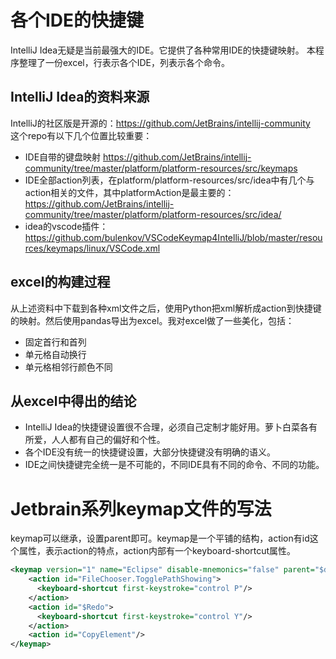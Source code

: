 # 各个IDE的快捷键

IntelliJ Idea无疑是当前最强大的IDE。它提供了各种常用IDE的快捷键映射。 
本程序整理了一份excel，行表示各个IDE，列表示各个命令。   

## IntelliJ Idea的资料来源
IntelliJ的社区版是开源的：https://github.com/JetBrains/intellij-community  
这个repo有以下几个位置比较重要：
* IDE自带的键盘映射
https://github.com/JetBrains/intellij-community/tree/master/platform/platform-resources/src/keymaps  
* IDE全部action列表，在platform/platform-resources/src/idea中有几个与action相关的文件，其中platformAction是最主要的：https://github.com/JetBrains/intellij-community/tree/master/platform/platform-resources/src/idea/ 
* idea的vscode插件：
https://github.com/bulenkov/VSCodeKeymap4IntelliJ/blob/master/resources/keymaps/linux/VSCode.xml

## excel的构建过程
从上述资料中下载到各种xml文件之后，使用Python把xml解析成action到快捷键的映射。然后使用pandas导出为excel。我对excel做了一些美化，包括：
* 固定首行和首列
* 单元格自动换行
* 单元格相邻行颜色不同

## 从excel中得出的结论
* IntelliJ Idea的快捷键设置很不合理，必须自己定制才能好用。萝卜白菜各有所爱，人人都有自己的偏好和个性。
* 各个IDE没有统一的快捷键设置，大部分快捷键没有明确的语义。  
* IDE之间快捷键完全统一是不可能的，不同IDE具有不同的命令、不同的功能。  

# Jetbrain系列keymap文件的写法
keymap可以继承，设置parent即可。keymap是一个平铺的结构，action有id这个属性，表示action的特点，action内部有一个keyboard-shortcut属性。  
```xml
<keymap version="1" name="Eclipse" disable-mnemonics="false" parent="$default">
    <action id="FileChooser.TogglePathShowing">
      <keyboard-shortcut first-keystroke="control P"/>
    </action>
    <action id="$Redo">
      <keyboard-shortcut first-keystroke="control Y"/>
    </action>
    <action id="CopyElement"/>
</keymap>
```